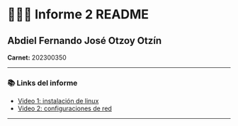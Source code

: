 # 👨🏻‍💻 Informe 2 README

## Abdiel Fernando José Otzoy Otzín

**Carnet:** 202300350

---

### 📚 Links del informe
- [Video 1: instalación de linux](https://www.youtube.com/watch?v=C_OjnFjN4Yo)
- [Video 2: configuraciones de red](https://drive.google.com/file/d/1UXOAQwOZsnRS-E1ez9Hc8Vf6qg_OpNQb/view?usp=sharing)

---
